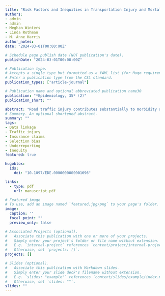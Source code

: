 ```yaml
---
title: "Risk Factors and Inequities in Transportation Injury and Mortality in the Canadian Census Health and Environment Cohorts (CanCHECs)"
authors:
- admin
- admin
- Meghan Winters
- Linda Rothman
- M. Anne Harris
author_notes:
date: "2024-03-01T00:00:00Z"

# Schedule page publish date (NOT publication's date).
publishDate: "2024-03-01T00:00:00Z"

# Publication type.
# Accepts a single type but formatted as a YAML list (for Hugo requirements).
# Enter a publication type from the CSL standard.
publication_types: ["article-journal"]

# Publication name and optional abbreviated publication name30
publication: "*Epidemiology, 35* (2)"
publication_short: ""

abstract: "Road traffic injury contributes substantially to morbidity and mortality. Canada stands out among developed countries in not conducting a national household travel survey, leading to a dearth of national transportation mode data and risk calculations that have appropriate denominators. Since traffic injuries are specific to the mode of travel used, these risk calculations should consider travel mode.  Census data on mode of commute is one of the few sources of these data for persons aged 15 and over. This study leveraged a national data linkage cohort, the Canadian Census Health and Environment Cohorts, that connects census sociodemographic and commute mode data with records of deaths and hospitalizations, enabling assessment of road traffic injury associations by indicators of mode of travel (commuter mode). We examined longitudinal (1996–2019) bicyclist, pedestrian, and motor vehicle occupant injury and fatality risk in the Canadian Census Health and Environment Cohorts by commuter mode and sociodemographic characteristics using Cox proportional hazards models within the working adult population.  We estimated positive associations between commute mode and same mode injury and fatality, particularly for bicycle commuters (hazard ratios for bicycling injury was 9.1 and for bicycling fatality was 11). Low-income populations and Indigenous people had increased injury risk across all modes. This study shows inequities in transportation injury risk in Canada and underscores the importance of adjusting for mode of travel when examining differences between population groups."
# Summary. An optional shortened abstract.
summary: ""
tags:
- Data linkage
- Traffic injury
- Insurance claims
- Selection bias
- Underreporting
- Inequity
featured: true

hugoblox:
  ids:
    doi: "10.1097/EDE.0000000000001696"

links:
  - type: pdf
    url: manuscript.pdf

# Featured image
# To use, add an image named `featured.jpg/png` to your page's folder. 
image:
  caption: ''
  focal_point: ""
  preview_only: false

# Associated Projects (optional).
#   Associate this publication with one or more of your projects.
#   Simply enter your project's folder or file name without extension.
#   E.g. `internal-project` references `content/project/internal-project/index.md`.
#   Otherwise, set `projects: []`.
projects: []

# Slides (optional).
#   Associate this publication with Markdown slides.
#   Simply enter your slide deck's filename without extension.
#   E.g. `slides: "example"` references `content/slides/example/index.md`.
#   Otherwise, set `slides: ""`.
slides: ""
---
```


